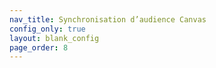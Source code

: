 ```yaml
---
nav_title: Synchronisation d’audience Canvas
config_only: true
layout: blank_config
page_order: 8
---
```

